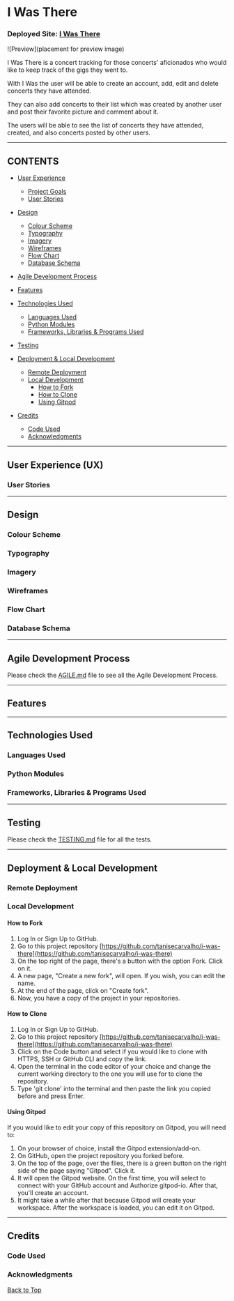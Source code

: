 # I Was There

### Deployed Site: [I Was There](#)

![Preview](placement for preview image)

I Was There is a concert tracking for those concerts' aficionados who would like to keep track of the gigs they went to.

With I Was the user will be able to create an account, add, edit and delete concerts they have attended. 

They can also add concerts to their list which was created by another user and post their favorite picture and comment about it.

The users will be able to see the list of concerts they have attended, created, and also concerts posted by other users.

---

## CONTENTS

* [User Experience](#user-experience-ux)
  * [Project Goals](#project-goals)
  * [User Stories](#user-stories)

* [Design](#design)
  * [Colour Scheme](#colour-scheme)
  * [Typography](#typography)
  * [Imagery](#imagery)
  * [Wireframes](#wireframes)
  * [Flow Chart](#flow-chart)
  * [Database Schema](#database-schema) 

* [Agile Development Process](#agile-development-process)

* [Features](#features)

* [Technologies Used](#technologies-used)
  * [Languages Used](#languages-used)
  * [Python Modules](#python-modules)
  * [Frameworks, Libraries & Programs Used](#frameworks-libraries--programs-used)

* [Testing](#testing)

* [Deployment & Local Development](#deployment--local-development)
  * [Remote Deployment](#remote-deployment)
  * [Local Development](#local-deployment)
    * [How to Fork](#how-to-fork)
    * [How to Clone](#how-to-clone)
    * [Using Gitpod](#using-gitpod)

* [Credits](#credits)
  * [Code Used](#code-used)
  * [Acknowledgments](#acknowledgments)

---

## User Experience (UX)

### User Stories


___

## Design

### Colour Scheme

### Typography

### Imagery

### Wireframes

### Flow Chart

### Database Schema

---

## Agile Development Process

Please check the [AGILE.md](AGILE.md) file to see all the Agile Development Process.

---

## Features


---

## Technologies Used

### Languages Used

### Python Modules

### Frameworks, Libraries & Programs Used

---

## Testing

Please check the [TESTING.md](TESTING.md) file for all the tests.

---

## Deployment & Local Development

### Remote Deployment

### Local Development

#### How to Fork

  1. Log In or Sign Up to GitHub.
  2. Go to this project repository [https://github.com/tanisecarvalho/i-was-there](https://github.com/tanisecarvalho/i-was-there)
  2. On the top right of the page, there's a button with the option Fork. Click on it.
  3. A new page, "Create a new fork", will open. If you wish, you can edit the name.
  4. At the end of the page, click on "Create fork".
  5. Now, you have a copy of the project in your repositories.

#### How to Clone

  1. Log In or Sign Up to GitHub.
  2. Go to this project repository [https://github.com/tanisecarvalho/i-was-there](https://github.com/tanisecarvalho/i-was-there)
  3. Click on the Code button and select if you would like to clone with HTTPS, SSH or GitHub CLI and copy the link.
  4. Open the terminal in the code editor of your choice and change the current working directory to the one you will use for to clone the repository.
  5. Type 'git clone' into the terminal and then paste the link you copied before and press Enter.

#### Using Gitpod
If you would like to edit your copy of this repository on Gitpod, you will need to: 
  1. On your browser of choice, install the Gitpod extension/add-on.
  2. On GitHub, open the project repository you forked before.
  3. On the top of the page, over the files, there is a green button on the right side of the page saying "Gitpod". Click it.
  4. It will open the Gitpod website. On the first time, you will select to connect with your GitHub account and Authorize gitpod-io. After that, you'll create an account.
  5. It might take a while after that because Gitpod will create your workspace.
  After the workspace is loaded, you can edit it on Gitpod.

---

## Credits

### Code Used
 
### Acknowledgments


[Back to Top](<#i-was-there>)